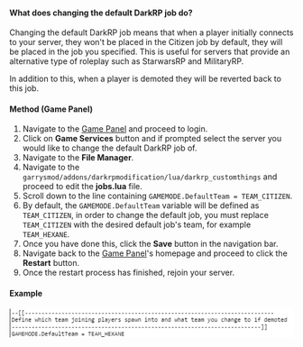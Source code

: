 #### What does changing the default DarkRP job do?
Changing the default DarkRP job means that when a player initially connects to your server, they won't be placed in the Citizen job by default, they will be placed in the job you specified. This is useful for servers that provide an alternative type of roleplay such as StarwarsRP and MilitaryRP.

In addition to this, when a player is demoted they will be reverted back to this job.

#### Method (Game Panel)
1. Navigate to the [Game Panel](https://gamepanel.hexanenetworks.com) and proceed to login.
2. Click on **Game Services** button and if prompted select the server you would like to change the default DarkRP job of.
3. Navigate to the **File Manager**.
4. Navigate to the ``garrysmod/addons/darkrpmodification/lua/darkrp_customthings`` and proceed to edit the **jobs.lua** file.
5. Scroll down to the line containing ``GAMEMODE.DefaultTeam = TEAM_CITIZEN``.
6. By default, the ``GAMEMODE.DefaultTeam`` variable will be defined as ``TEAM_CITIZEN``, in order to change the default job, you must replace ``TEAM_CITIZEN`` with the desired default job's team, for example ``TEAM_HEXANE``.
7. Once you have done this, click the **Save** button in the navigation bar.
8. Navigate back to the [Game Panel](https://gamepanel.hexanenetworks.com)'s homepage and proceed to click the **Restart** button.
9. Once the restart process has finished, rejoin your server.

#### Example
![Changing Default Job](https://raw.githubusercontent.com/HexaneNetworks/help-assets/master/assets/png/change-default-job.png)